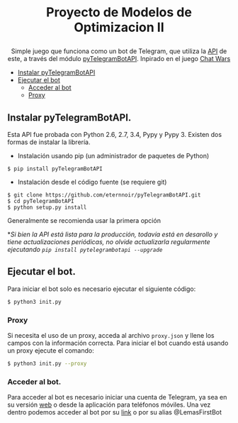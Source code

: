 <!-- # Telegram Bot for learn the API 


# Free Hosting
# See: 

https://www.google.com/url?sa=t&rct=j&q=&esrc=s&source=web&cd=4&cad=rja&uact=8&ved=2ahUKEwi1hvvRtd_hAhVLXq0KHeFtDZoQwqsBMAN6BAgJEAc&url=https%3A%2F%2Fwww.youtube.com%2Fwatch%3Fv%3DO0MAWtbg34g&usg=AOvVaw3FeATtkl7BCkDLBn3Dw36s

# or: https://github.com/python-telegram-bot/python-telegram-bot/wiki/Where-to-host-Telegram-Bots


# hosten on: https://www.pythonanywhere.com
             -->

# <p align="center">Proyecto de Modelos de Optimizacion II

<p align="center">Simple juego que funciona como un bot de Telegram, que utiliza la <a href="https://core.telegram.org/bots/api">API</a> de este, a través del módulo <a href="https://pypi.python.org/pypi/pyTelegramBotAPI">pyTelegramBotAPI</a>. Inpirado en el juego <a href="https://t.me/chtwrsbot">Chat Wars</a>

  * [Instalar pyTelegramBotAPI](#instalar-pyTelegramBotAPI)
  * [Ejecutar el bot](#ejecutar-el-bot)
    * [Acceder al bot](#acceder-al-bot)
    * [Proxy](#proxy)

## Instalar pyTelegramBotAPI.

Esta API fue probada con Python 2.6, 2.7, 3.4, Pypy y Pypy 3.
Existen dos formas de instalar la librería.

* Instalación usando pip (un administrador de paquetes de Python)

```
$ pip install pyTelegramBotAPI
```
* Instalación desde el código fuente (se requiere git)

```
$ git clone https://github.com/eternnoir/pyTelegramBotAPI.git
$ cd pyTelegramBotAPI
$ python setup.py install
```

<!-- It is generally recommended to use the first option. -->
Generalmente se recomienda usar la primera opción

<!-- **While the API is production-ready, it is still under development and it has regular updates, do not forget to update it regularly by calling `pip install pytelegrambotapi --upgrade`* -->

**Si bien la API está lista para la producción, todavía está en desarollo y tiene actualizaciones periódicas, no olvide actualizarla regularmente ejecutando `pip install pytelegrambotapi --upgrade`*

## Ejecutar el bot.

Para iniciar el bot solo es necesario ejecutar el siguiente código: 

``` bash
$ python3 init.py
```

### Proxy

Si necesita el uso de un proxy, acceda al archivo `proxy.json` y llene los campos con la información correcta. Para iniciar el bot cuando está usando un proxy ejecute el comando:

``` bash
$ python3 init.py --proxy
```

### Acceder al bot.

Para acceder al bot es necesario iniciar una cuenta de Telegram, ya sea en su versión <a href="https://web.telegram.org">web</a> o desde la aplicación para teléfonos móviles. Una vez dentro podemos acceder al bot por su <a href="https://t.me/LemasFirstBot">link</a> o por su alias @LemasFirstBot